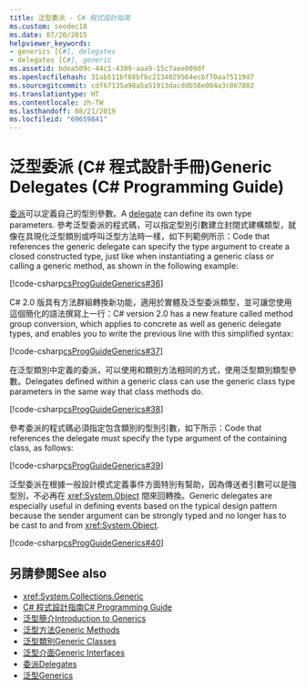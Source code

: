 ```yaml
---
title: 泛型委派 - C# 程式設計指南
ms.custom: seodec18
ms.date: 07/20/2015
helpviewer_keywords:
- generics [C#], delegates
- delegates [C#], generic
ms.assetid: bdea509c-44c1-4309-aaa9-15c7aee009df
ms.openlocfilehash: 31ab511bf88bfbc2134029564ecbf70aa75119d7
ms.sourcegitcommit: cdf67135a98a5a51913dacddb58e004a3c867802
ms.translationtype: HT
ms.contentlocale: zh-TW
ms.lasthandoff: 08/21/2019
ms.locfileid: "69659841"
---
```

# <a name="generic-delegates-c-programming-guide"></a><span data-ttu-id="c27b9-102">泛型委派 (C# 程式設計手冊)</span><span class="sxs-lookup"><span data-stu-id="c27b9-102">Generic Delegates (C# Programming Guide)</span></span>
<span data-ttu-id="c27b9-103">[委派](../../language-reference/keywords/delegate.md)可以定義自己的型別參數。</span><span class="sxs-lookup"><span data-stu-id="c27b9-103">A [delegate](../../language-reference/keywords/delegate.md) can define its own type parameters.</span></span> <span data-ttu-id="c27b9-104">參考泛型委派的程式碼，可以指定型別引數建立封閉式建構類型，就像在具現化泛型類別或呼叫泛型方法時一樣，如下列範例所示：</span><span class="sxs-lookup"><span data-stu-id="c27b9-104">Code that references the generic delegate can specify the type argument to create a closed constructed type, just like when instantiating a generic class or calling a generic method, as shown in the following example:</span></span>  
  
 [!code-csharp[csProgGuideGenerics#36](~/samples/snippets/csharp/VS_Snippets_VBCSharp/csProgGuideGenerics/CS/Generics.cs#36)]  
  
 <span data-ttu-id="c27b9-105">C# 2.0 版具有方法群組轉換新功能，適用於實體及泛型委派類型，並可讓您使用這個簡化的語法撰寫上一行：</span><span class="sxs-lookup"><span data-stu-id="c27b9-105">C# version 2.0 has a new feature called method group conversion, which applies to concrete as well as generic delegate types, and enables you to write the previous line with this simplified syntax:</span></span>  
  
 [!code-csharp[csProgGuideGenerics#37](~/samples/snippets/csharp/VS_Snippets_VBCSharp/csProgGuideGenerics/CS/Generics.cs#37)]  
  
 <span data-ttu-id="c27b9-106">在泛型類別中定義的委派，可以使用和類別方法相同的方式，使用泛型類別類型參數。</span><span class="sxs-lookup"><span data-stu-id="c27b9-106">Delegates defined within a generic class can use the generic class type parameters in the same way that class methods do.</span></span>  
  
 [!code-csharp[csProgGuideGenerics#38](~/samples/snippets/csharp/VS_Snippets_VBCSharp/csProgGuideGenerics/CS/Generics.cs#38)]  
  
 <span data-ttu-id="c27b9-107">參考委派的程式碼必須指定包含類別的型別引數，如下所示：</span><span class="sxs-lookup"><span data-stu-id="c27b9-107">Code that references the delegate must specify the type argument of the containing class, as follows:</span></span>  
  
 [!code-csharp[csProgGuideGenerics#39](~/samples/snippets/csharp/VS_Snippets_VBCSharp/csProgGuideGenerics/CS/Generics.cs#39)]  
  
 <span data-ttu-id="c27b9-108">泛型委派在根據一般設計模式定義事件方面特別有幫助，因為傳送者引數可以是強型別，不必再在 <xref:System.Object> 間來回轉換。</span><span class="sxs-lookup"><span data-stu-id="c27b9-108">Generic delegates are especially useful in defining events based on the typical design pattern because the sender argument can be strongly typed and no longer has to be cast to and from <xref:System.Object>.</span></span>  
  
 [!code-csharp[csProgGuideGenerics#40](~/samples/snippets/csharp/VS_Snippets_VBCSharp/csProgGuideGenerics/CS/Generics.cs#40)]  
  
## <a name="see-also"></a><span data-ttu-id="c27b9-109">另請參閱</span><span class="sxs-lookup"><span data-stu-id="c27b9-109">See also</span></span>

- <xref:System.Collections.Generic>
- [<span data-ttu-id="c27b9-110">C# 程式設計指南</span><span class="sxs-lookup"><span data-stu-id="c27b9-110">C# Programming Guide</span></span>](../index.md)
- [<span data-ttu-id="c27b9-111">泛型簡介</span><span class="sxs-lookup"><span data-stu-id="c27b9-111">Introduction to Generics</span></span>](./index.md)
- [<span data-ttu-id="c27b9-112">泛型方法</span><span class="sxs-lookup"><span data-stu-id="c27b9-112">Generic Methods</span></span>](./generic-methods.md)
- [<span data-ttu-id="c27b9-113">泛型類別</span><span class="sxs-lookup"><span data-stu-id="c27b9-113">Generic Classes</span></span>](./generic-classes.md)
- [<span data-ttu-id="c27b9-114">泛型介面</span><span class="sxs-lookup"><span data-stu-id="c27b9-114">Generic Interfaces</span></span>](./generic-interfaces.md)
- [<span data-ttu-id="c27b9-115">委派</span><span class="sxs-lookup"><span data-stu-id="c27b9-115">Delegates</span></span>](../delegates/index.md)
- [<span data-ttu-id="c27b9-116">泛型</span><span class="sxs-lookup"><span data-stu-id="c27b9-116">Generics</span></span>](../../../standard/generics/index.md)
